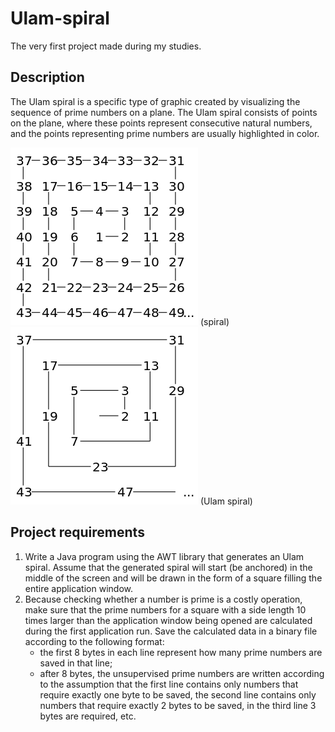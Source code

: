 
# Ulam-spiral

The very first project made during my studies.

## Description

The Ulam spiral is a specific type of graphic created by visualizing the sequence of
prime numbers on a plane. The Ulam spiral consists of points on the plane, where these
points represent consecutive natural numbers, and the points representing prime numbers
are usually highlighted in color.

![img.png](images/img.png) (spiral) 
![img_1.png](images/img_1.png) (Ulam spiral)

## Project requirements

1. Write a Java program using the AWT library that generates an Ulam spiral. Assume
that the generated spiral will start (be anchored) in the middle of the screen and will be
drawn in the form of a square filling the entire application window.
2. Because checking whether a number is prime is a costly operation, make sure that
the prime numbers for a square with a side length 10 times larger than the application
window being opened are calculated during the first application run. Save the calculated
data in a binary file according to the following format:
   * the first 8 bytes in each line represent how many prime numbers are saved in that
   line;
   * after 8 bytes, the unsupervised prime numbers are written according to the assumption that the first line contains only numbers that require exactly one byte to be
   saved, the second line contains only numbers that require exactly 2 bytes to be
   saved, in the third line 3 bytes are required, etc.